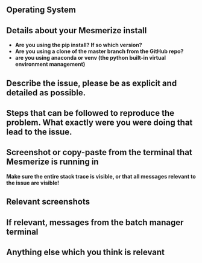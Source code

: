 ## Operating System

## Details about your Mesmerize install
  - **Are you using the pip install? If so which version?**
  - **Are you using a clone of the master branch from the GitHub repo?**
  - **are you using anaconda or venv (the python built-in virtual environment management)** 

## Describe the issue, please be as explicit and detailed as possible.

## Steps that can be followed to reproduce the problem. What exactly were you were doing that lead to the issue.

## Screenshot or copy-paste from the terminal that Mesmerize is running in
**Make sure the entire stack trace is visible, or that all messages relevant to the issue are visible!**

## Relevant screenshots

## If relevant, messages from the batch manager terminal

## Anything else which you think is relevant

